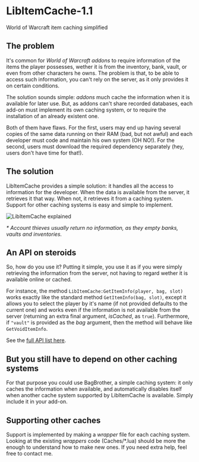 # LibItemCache-1.1
World of Warcraft item caching simplified

## The problem
It's common for _World of Warcraft addons_ to require information of the items the player possesses, wether it is from the inventory, bank, vault, or even from other characters he owns. The problem is that, to be able to access such information, you can't rely on the server, as it only provides it on certain conditions.

The solution sounds simple: _addons_ much cache the information when it is available for later use. But, as addons can't share recorded databases, each add-on must implement its own caching system, or to require the installation  of an already existent one.

Both of them have flaws. For the first, users may end up having several copies of the same data running on their RAM (bad, but not awful) and each developer must code and maintain his own system (OH NO!). For the second, users must download the required dependency separately (hey, users don't have time for that!).

## The solution
LibItemCache provides a simple solution: it handles all the access to information for the developer. When the data is available from the server, it retrieves it that way. When not, it retrieves it from a caching system. Support for other caching systems is easy and simple to implement.

![LibItemCache explained](https://github.com/Jaliborc/LibItemCache-1.0/wiki/Graph.png)

_* Account thieves usually return no information, as they empty banks, vaults and inventories._

## An API on steroids
So, how do you use it? Putting it simple, you use it as if you were simply retrieving the information from the server, not having to regard wether it is available online or cached.

For instance, the method `LibItemCache:GetItemInfo(player, bag, slot)` works exactly like the standard method `GetItemInfo(bag, slot)`, except it allows you to select the player by it's name (if not provided defaults to the current one) and works even if the information is not available from the server (returning an extra final argument, _isCached_, as `true`). Furthermore, if `"vault"` is provided as the _bag_ argument, then the method will behave like `GetVoidItemInfo`.

See the [full API list here](https://github.com/Jaliborc/LibItemCache-1.1/wiki/API-List).

## But you still have to depend on other caching systems
For that purpose you could use BagBrother, a simple caching system: it only caches the information when available, and automatically disables itself when another cache system supported by LibItemCache is available.
Simply include it in your add-on.

## Supporting other caches
Support is implemented by making a _wrapper_ file for each caching system. Looking at the existing _wrappers_ code (Caches/*.lua) should be more the enough to understand how to make new ones. If you need extra help, feel free to contact me.
